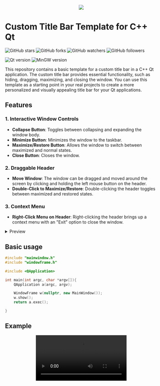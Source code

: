 <p align="center">
  <img src="https://github.com/user-attachments/assets/1bc0abb6-bbb1-442e-980e-addacc69e9e8" />
</p>

# Custom Title Bar Template for C++ Qt

![GitHub stars](https://img.shields.io/github/stars/imitatehappiness/QtCustomTitleBar?style=social)
![GitHub forks](https://img.shields.io/github/forks/imitatehappiness/QtCustomTitleBar?style=social)
![GitHub watchers](https://img.shields.io/github/watchers/imitatehappiness/QtCustomTitleBar?style=social)
![GitHub followers](https://img.shields.io/github/followers/imitatehappiness?style=social)

![Qt version](https://img.shields.io/badge/Qt-5.15.2-151515.svg?Color=EEE&logoColor=EEE)
![MinGW version](https://img.shields.io/badge/MinGW-5.3.0-151515.svg?Color=EEE&logoColor=EEE)

This repository contains a basic template for a custom title bar in a C++ Qt application. The custom title bar provides essential functionality, such as hiding, dragging, maximizing, and closing the window. You can use this template as a starting point in your real projects to create a more personalized and visually appealing title bar for your Qt applications.

## Features
### 1. Interactive Window Controls
- **Collapse Button**: Toggles between collapsing and expanding the window body.
- **Minimize Button**: Minimizes the window to the taskbar.
- **Maximize/Restore Button**: Allows the window to switch between maximized and normal states.
- **Close Button**: Closes the window.

### 2. Draggable Header
- **Move Window**: The window can be dragged and moved around the screen by clicking and holding the left mouse button on the header.
- **Double-Click to Maximize/Restore**: Double-clicking the header toggles between maximized and restored states.

### 3. Context Menu
- **Right-Click Menu on Header**: Right-clicking the header brings up a context menu with an "Exit" option to close the window.

<details>
  <summary>Preview</summary>
  <p align="center">
    <img src="https://github.com/user-attachments/assets/fd5da370-6855-4240-b46b-3f9a5602e51c">
  </p>
</details>

## Basic usage

``` C++
#include "mainwindow.h"
#include "windowframe.h"

#include <QApplication>

int main(int argc, char *argv[]){
    QApplication a(argc, argv);

    WindowFrame w(nullptr, new MainWindow());
    w.show();
    return a.exec();

}
```
## Example

<p align="center">
  <video src="https://github.com/user-attachments/assets/d4fdcd9a-8565-40e6-85cc-cbb7d70438e5" />
</p>














